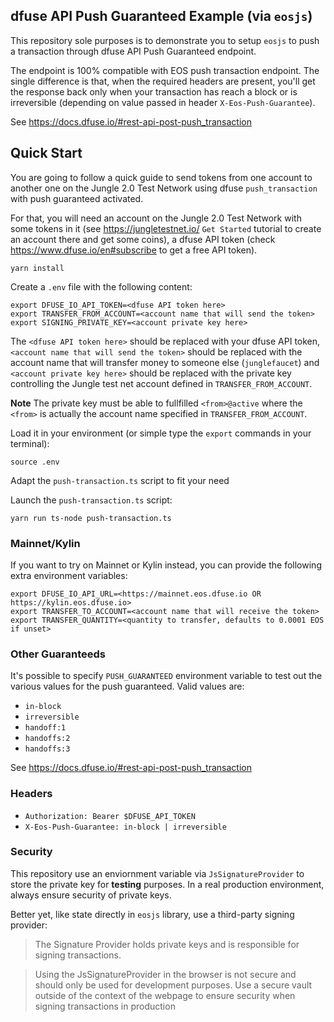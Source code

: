 ## dfuse API Push Guaranteed Example (via `eosjs`)

This repository sole purposes is to demonstrate you to setup `eosjs` to push a
transaction through dfuse API Push Guaranteed endpoint.

The endpoint is 100% compatible with EOS push transaction endpoint. The single
difference is that, when the required headers are present, you'll get the response
back only when your transaction has reach a block or is irreversible (depending
on value passed in header `X-Eos-Push-Guarantee`).

See https://docs.dfuse.io/#rest-api-post-push_transaction

## Quick Start

You are going to follow a quick guide to send tokens from one account to another
one on the Jungle 2.0 Test Network using dfuse `push_transaction` with push guaranteed
activated.

For that, you will need an account on the Jungle 2.0 Test Network with some tokens in
it (see https://jungletestnet.io/ `Get Started` tutorial to create an account there and
get some coins), a dfuse API token (check https://www.dfuse.io/en#subscribe to get a free
API token).

    yarn install

Create a `.env` file with the following content:

    export DFUSE_IO_API_TOKEN=<dfuse API token here>
    export TRANSFER_FROM_ACCOUNT=<account name that will send the token>
    export SIGNING_PRIVATE_KEY=<account private key here>

The `<dfuse API token here>` should be replaced with your dfuse API token,
`<account name that will send the token>` should be replaced with the
account name that will transfer money to someone else (`junglefaucet`) and
`<account private key here>` should be replaced with the private key
controlling the Jungle test net account defined in `TRANSFER_FROM_ACCOUNT`.

**Note** The private key must be able to fullfilled `<from>@active` where the
`<from>` is actually the account name specified in `TRANSFER_FROM_ACCOUNT`.

Load it in your environment (or simple type the `export` commands in your
terminal):

    source .env

Adapt the `push-transaction.ts` script to fit your need

Launch the `push-transaction.ts` script:

    yarn run ts-node push-transaction.ts

### Mainnet/Kylin

If you want to try on Mainnet or Kylin instead, you can provide the following
extra environment variables:

    export DFUSE_IO_API_URL=<https://mainnet.eos.dfuse.io OR https://kylin.eos.dfuse.io>
    export TRANSFER_TO_ACCOUNT=<account name that will receive the token>
    export TRANSFER_QUANTITY=<quantity to transfer, defaults to 0.0001 EOS if unset>

### Other Guaranteeds

It's possible to specify `PUSH_GUARANTEED` environment variable to test out
the various values for the push guaranteed. Valid values are:

- `in-block`
- `irreversible`
- `handoff:1`
- `handoffs:2`
- `handoffs:3`

See https://docs.dfuse.io/#rest-api-post-push_transaction

### Headers

- `Authorization: Bearer $DFUSE_API_TOKEN`
- `X-Eos-Push-Guarantee: in-block | irreversible`

### Security

This repository use an enviornment variable via `JsSignatureProvider` to store the 
private key for **testing** purposes. In a real production environment, always ensure 
security of private keys.

Better yet, like state directly in `eosjs` library, use a third-party signing provider:

> The Signature Provider holds private keys and is responsible for signing transactions.

> Using the JsSignatureProvider in the browser is not secure and should only be used for development purposes. Use a secure vault outside of the context of the webpage to ensure security when signing transactions in production